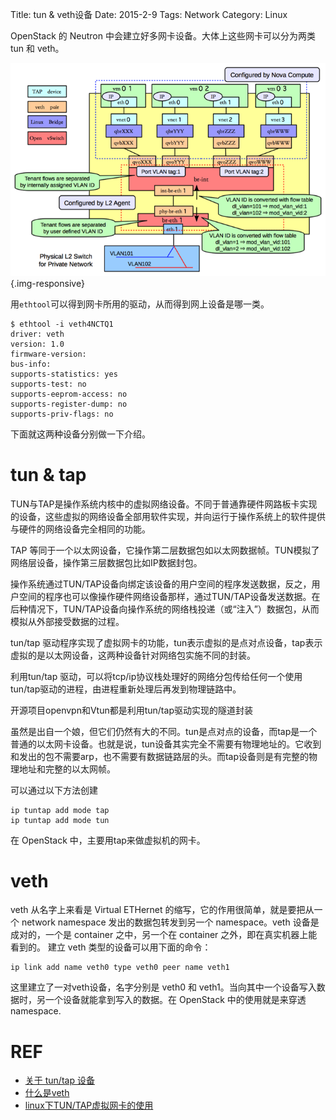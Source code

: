 Title: tun & veth设备
Date: 2015-2-9
Tags: Network
Category: Linux

OpenStack 的 Neutron 中会建立好多网卡设备。大体上这些网卡可以分为两类 tun 和 veth。

![OpenStack Neutron Network](/images/neutron-ovs-compute.png){.img-responsive}

用`ethtool`可以得到网卡所用的驱动，从而得到网上设备是哪一类。

```
$ ethtool -i veth4NCTQ1 
driver: veth
version: 1.0
firmware-version: 
bus-info: 
supports-statistics: yes
supports-test: no
supports-eeprom-access: no
supports-register-dump: no
supports-priv-flags: no
```

下面就这两种设备分别做一下介绍。


# tun & tap

TUN与TAP是操作系统内核中的虚拟网络设备。不同于普通靠硬件网路板卡实现的设备，这些虚拟的网络设备全部用软件实现，并向运行于操作系统上的软件提供与硬件的网络设备完全相同的功能。

TAP 等同于一个以太网设备，它操作第二层数据包如以太网数据帧。TUN模拟了网络层设备，操作第三层数据包比如IP数据封包。

操作系统通过TUN/TAP设备向绑定该设备的用户空间的程序发送数据，反之，用户空间的程序也可以像操作硬件网络设备那样，通过TUN/TAP设备发送数据。在后种情况下，TUN/TAP设备向操作系统的网络栈投递（或“注入”）数据包，从而模拟从外部接受数据的过程。

tun/tap 驱动程序实现了虚拟网卡的功能，tun表示虚拟的是点对点设备，tap表示虚拟的是以太网设备，这两种设备针对网络包实施不同的封装。

利用tun/tap 驱动，可以将tcp/ip协议栈处理好的网络分包传给任何一个使用tun/tap驱动的进程，由进程重新处理后再发到物理链路中。

开源项目openvpn和Vtun都是利用tun/tap驱动实现的隧道封装

虽然是出自一个娘，但它们仍然有大的不同。tun是点对点的设备，而tap是一个普通的以太网卡设备。也就是说，tun设备其实完全不需要有物理地址的。它收到和发出的包不需要arp，也不需要有数据链路层的头。而tap设备则是有完整的物理地址和完整的以太网帧。

可以通过以下方法创建

```
ip tuntap add mode tap 
ip tuntap add mode tun
```

在 OpenStack 中，主要用tap来做虚拟机的网卡。

# veth

veth 从名字上来看是 Virtual ETHernet 的缩写，它的作用很简单，就是要把从一个 network namespace 发出的数据包转发到另一个 namespace。veth 设备是成对的，一个是 container 之中，另一个在 container 之外，即在真实机器上能看到的。 建立 veth 类型的设备可以用下面的命令：

```
ip link add name veth0 type veth0 peer name veth1
```

这里建立了一对veth设备，名字分别是 veth0 和 veth1。当向其中一个设备写入数据时，另一个设备就能拿到写入的数据。在 OpenStack 中的使用就是来穿透 namespace.


# REF

* [关于 tun/tap 设备](http://wangcong.org/2011/06/19/-e5-85-b3-e4-ba-8e-tuntap/)
* [什么是veth](http://wangcong.org/2011/07/03/-e4-bb-80-e4-b9-88-e6-98-af-veth/)
* [linux下TUN/TAP虚拟网卡的使用](http://www.51know.info/system_base/tun_tap.html)
